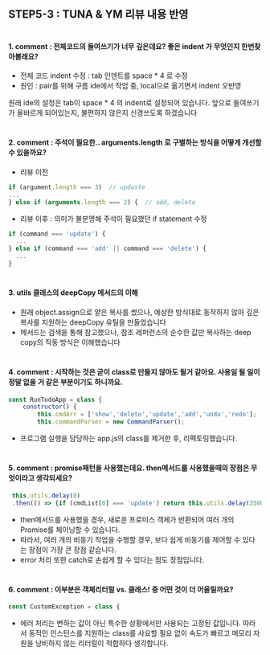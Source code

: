 ## STEP5-3 : TUNA & YM 리뷰 내용 반영  

#
#### 1. comment : 전체코드의 들여쓰기가 너무 깊은데요? 좋은 indent 가 무엇인지 한번찾아볼래요?

- 전체 코드 indent 수정 : tab 인덴트를 space * 4 로 수정
- 원인 : pair를 위해 구름 ide에서 작업 중, local으로 옮기면서 indent 오반영

원래 ide의 설정은 tab이 space * 4 의 indent로 설정되어 있습니다.
앞으로 들여쓰기가 올바르게 되어있는지, 불편하지 않은지 신경쓰도록 하겠습니다  

#

#### 2. comment : 주석이 필요한.. arguments.length 로 구별하는 방식을 어떻게 개선할 수 있을까요?

- 리뷰 이전  
```javascript
if (argument.length === 3)  // updaste
...
} else if (arguments.length === 2) {  // add, delete
```

- 리뷰 이후 : 의미가 불분명해 주석이 필요했던 if statement 수정  

```javascript
if (command === 'update') { 
  ...	
} else if (command === 'add' || command === 'delete') {  
  ...
}
```  

#
  
#### 3. utils 클래스의 deepCopy 메서드의 이해

- 원래 object.assign으로 얕은 복사를 썼으나, 예상한 방식대로 동작하지 않아 깊은 복사를 지원하는 deepCopy 유틸을 만들었습니다
- 메서드는 검색을 통해 참고했으나, 참조 레퍼런스의 순수한 값만 복사하는 deep copy의 작동 방식은 이해했습니다  

#

#### 4. comment : 시작하는 것은 굳이 class로 만들지 않아도 될거 같아요. 사용일 될 일이 정말 없을 거 같은 부분이기도 하니까요.

```javascript
const RunTodoApp = class {
	constructor() {
		this.cmdArr = ['show','delete','update','add','undo','redo'];
		this.commandParser = new CommandParser();
```

- 프로그램 실행을 담당하는 app.js의 class를 제거한 후, 리팩토링했습니다.  

# 

#### 5. comment : promise패턴을 사용했는데요. then메서드를 사용했을때의 장점은 무엇이라고 생각되세요?

```javascript
 this.utils.delay(0)
 .then(() => {if (cmdList[0] === 'update') return this.utils.delay(3500);})
```

- then메서드를 사용했을 경우, 새로운 프로미스 객체가 반환되어 여러 개의 Promise를 체이닝할 수 있습니다.
- 따라서, 여러 개의 비동기 작업을 수행할 경우, 보다 쉽게 비동기를 제어할 수 있다는 장점이 가장 큰 장점 같습니다.
- error 처리 또한 catch로 손쉽게 할 수 있다는 점도 장점입니다.

#

#### 6. comment : 이부분은 객체리터럴 vs. 클래스! 중 어떤 것이 더 어울릴까요?
```javascript
const CustomException = class {
```
- 에러 처리는 변하는 값이 아닌 특수한 상황에서만 사용되는 고정된 값입니다. 따라서 동적인 인스턴스를 지원하는 class를 사요할 필요 없이
속도가 빠르고 메모리 자원을 낭비하지 않는 리터럴이 적합하다 생각합니다.
